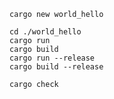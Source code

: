 
```shell script
cargo new world_hello 

cd ./world_hello
cargo run 
cargo build
cargo run --release
cargo build --release

cargo check
```



